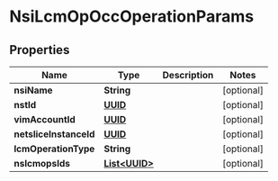# NsiLcmOpOccOperationParams

## Properties
Name | Type | Description | Notes
------------ | ------------- | ------------- | -------------
**nsiName** | **String** |  |  [optional]
**nstId** | [**UUID**](UUID.md) |  |  [optional]
**vimAccountId** | [**UUID**](UUID.md) |  |  [optional]
**netsliceInstanceId** | [**UUID**](UUID.md) |  |  [optional]
**lcmOperationType** | **String** |  |  [optional]
**nslcmopsIds** | [**List&lt;UUID&gt;**](UUID.md) |  |  [optional]
